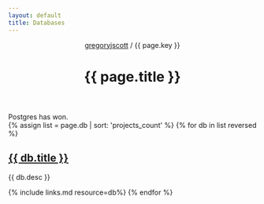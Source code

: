 ```yaml
---
layout: default
title: Databases
---
```


<header>
  <nav>
    <a href="/">gregoryjscott</a> / {{ page.key }}
  </nav>

  <h1>{{ page.title }}</h1>
</header>

<section markdown="1">
Postgres has won.
</section>

<section>
{% assign list = page.db | sort: 'projects_count' %}
{% for db in list reversed %}
  <h1><a href="{{ db.url }}">{{ db.title }}</a></h1>

  <p>{{ db.desc }}</p>

  {% include links.md resource=db%}
{% endfor %}
</section>
